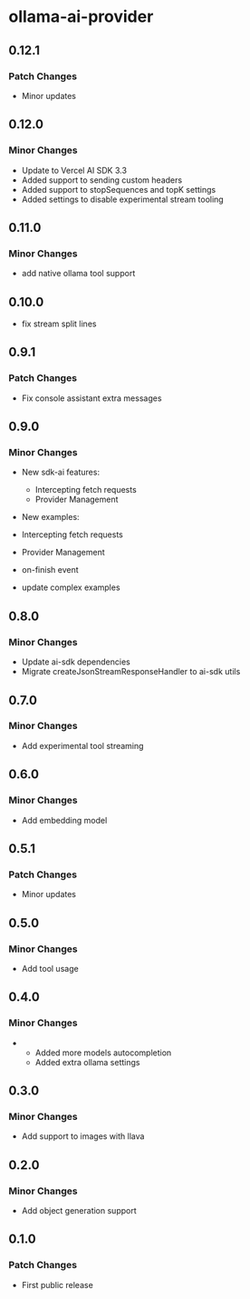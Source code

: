 # ollama-ai-provider

## 0.12.1

### Patch Changes

- Minor updates

## 0.12.0

### Minor Changes

- Update to Vercel AI SDK 3.3
- Added support to sending custom headers
- Added support to stopSequences and topK settings
- Added settings to disable experimental stream tooling 

## 0.11.0

### Minor Changes

- add native ollama tool support

## 0.10.0

- fix stream split lines

## 0.9.1

### Patch Changes

- Fix console assistant extra messages

## 0.9.0

### Minor Changes

- New sdk-ai features:

  - Intercepting fetch requests
  - Provider Management

- New examples:

- Intercepting fetch requests
- Provider Management
- on-finish event
- update complex examples

## 0.8.0

### Minor Changes

- Update ai-sdk dependencies
- Migrate createJsonStreamResponseHandler to ai-sdk utils

## 0.7.0

### Minor Changes

- Add experimental tool streaming

## 0.6.0

### Minor Changes

- Add embedding model

## 0.5.1

### Patch Changes

- Minor updates

## 0.5.0

### Minor Changes

- Add tool usage

## 0.4.0

### Minor Changes

- - Added more models autocompletion
  - Added extra ollama settings

## 0.3.0

### Minor Changes

- Add support to images with llava

## 0.2.0

### Minor Changes

- Add object generation support

## 0.1.0

### Patch Changes

- First public release
